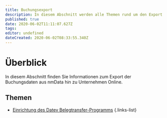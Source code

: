 ```yaml
---
title: Buchungsexport
description: In diesem Abschnitt werden alle Themen rund um den Export von Buchungsdaten zu DATEV beschrieben
published: true
date: 2020-06-02T11:11:07.627Z
tags: 
editor: undefined
dateCreated: 2020-06-02T08:33:55.340Z
---
```


# Überblick
In diesem Abschnitt finden Sie Informationen zum Export der Buchungsdaten aus nmData hin zu Unternehmen Online. 

## Themen
- [Einrichtung des Datev Belegtransfer-Programms](/verwaltung/export/belegtransfer)
{.links-list}
